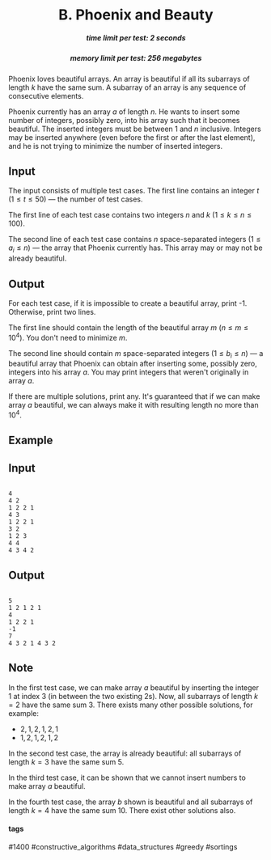 <h1 style='text-align: center;'> B. Phoenix and Beauty</h1>

<h5 style='text-align: center;'>time limit per test: 2 seconds</h5>
<h5 style='text-align: center;'>memory limit per test: 256 megabytes</h5>

Phoenix loves beautiful arrays. An array is beautiful if all its subarrays of length $k$ have the same sum. A subarray of an array is any sequence of consecutive elements.

Phoenix currently has an array $a$ of length $n$. He wants to insert some number of integers, possibly zero, into his array such that it becomes beautiful. The inserted integers must be between $1$ and $n$ inclusive. Integers may be inserted anywhere (even before the first or after the last element), and he is not trying to minimize the number of inserted integers.

## Input

The input consists of multiple test cases. The first line contains an integer $t$ ($1 \le t \le 50$) — the number of test cases.

The first line of each test case contains two integers $n$ and $k$ ($1 \le k \le n \le 100$).

The second line of each test case contains $n$ space-separated integers ($1 \le a_i \le n$) — the array that Phoenix currently has. This array may or may not be already beautiful.

## Output

For each test case, if it is impossible to create a beautiful array, print -1. Otherwise, print two lines.

The first line should contain the length of the beautiful array $m$ ($n \le m \le 10^4$). You don't need to minimize $m$.

The second line should contain $m$ space-separated integers ($1 \le b_i \le n$) — a beautiful array that Phoenix can obtain after inserting some, possibly zero, integers into his array $a$. You may print integers that weren't originally in array $a$.

If there are multiple solutions, print any. It's guaranteed that if we can make array $a$ beautiful, we can always make it with resulting length no more than $10^4$.

## Example

## Input


```

4
4 2
1 2 2 1
4 3
1 2 2 1
3 2
1 2 3
4 4
4 3 4 2

```
## Output


```

5
1 2 1 2 1
4
1 2 2 1
-1
7
4 3 2 1 4 3 2
```
## Note

In the first test case, we can make array $a$ beautiful by inserting the integer $1$ at index $3$ (in between the two existing $2$s). Now, all subarrays of length $k=2$ have the same sum $3$. There exists many other possible solutions, for example: 

* $2, 1, 2, 1, 2, 1$
* $1, 2, 1, 2, 1, 2$

In the second test case, the array is already beautiful: all subarrays of length $k=3$ have the same sum $5$.

In the third test case, it can be shown that we cannot insert numbers to make array $a$ beautiful.

In the fourth test case, the array $b$ shown is beautiful and all subarrays of length $k=4$ have the same sum $10$. There exist other solutions also.



#### tags 

#1400 #constructive_algorithms #data_structures #greedy #sortings 